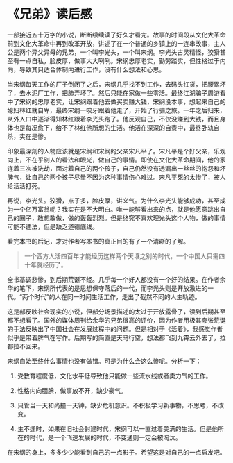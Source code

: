 # 《兄弟》读后感

一部接近五十万字的小说，断断续续读了好久才看完。故事的时间段从文化大革命前到文化大革命中再到改革开放，讲述了在一个普通的乡镇上的一连串故事，主人公是两个异父异母的兄弟，一个叫李光头，一个叫宋纲。李光头古灵精怪，狡猾甚至有一点自私，脸皮厚，做事大大咧咧。宋纲忠厚老实，勤劳踏实，但性格过于内向，导致其只适合体制内进行工作，没有什么想法和心思。

当宋纲每天工作的厂子倒闭了之后，宋纲几乎找不到工作，去码头扛货，把腰累坏了，去水泥厂工作，把肺弄坏了。然后只能在家做一些零活。最终江湖骗子周游看中了宋纲的忠厚老实，让宋纲跟着他去做买卖赚大钱，宋纲没本事，想起来自己的媳妇林红就自卑，最终宋纲一咬牙跟着他走了，开始了行骗之旅。一年之后归来，从外人口中逐渐得知林红跟着李光头跑了。他反观自己，不仅没赚到大钱，而且身体也是每况愈下，给不了林红他所想的生活。他活在深深的自责中，最终卧轨自杀，实在是惨。

印象最深刻的人物应该就是宋纲和宋纲的父亲宋凡平了。宋凡平是个好父亲，乐观向上，不在乎别人的看法和眼光，做自己的事情。即使在文化大革命期间，他的家连着三次被洗劫，面对着自己的两个孩子，自己仍然没有透漏出一丝丝的抱怨和坏脾气，让自己的两个孩子尽量不因为这种事情伤心难过。宋凡平死的太惨了，被人给活活打死。

再说，李光头。狡猾，点子多，脸皮厚，讲义气。为什么李光头能够成功，甚至成为一个亿万富翁呢？我实在是不大明白。唯一能够看出来的点，就是他愿意跳出自己的圈子，敢想敢做，做的轰轰烈烈。但是终究不喜欢理光头这个人物，做的事情可能不违法，但是缺乏道德底线。

看完本书的后记，才对作者写本书的真正目的有了一个清晰的了解。

> 一个西方人活四百年才能经历这样两个天壤之别的时代，一个中国人只需四十年就经历了。

全书基调悲惨，到后期荒诞不经。几乎每一个好人都没有一个好的结果。在作者余华的笔下，宋纲所代表的是思想保守落后的一代，而李光头则是开放激进的一代。“两个时代”的人在同一时间生活工作，走出了截然不同的人生轨迹。

这是部反映社会现实的小说，但部分场景描述的太过于开放露骨了，读到后期甚至都不想看了。国外的媒体周刊给余华的兄弟很高的评价，因为作者用极其夸张荒诞的手法反映出了中国社会在发展过程中的问题。但是相对于《活着》，我感觉作者似乎是带着脾气在写作。后期写的简直是天马行空，想法都飞到九霄云外去了，拉都拉不回来。

宋纲自始至终什么事情也没有做错。可是为什么会这么惨呢。分析一下：

1. 受教育程度低，文化水平低导致他只能做一些流水线或者卖力气的工作。

2. 性格内向腼腆，做事放不开，缺少豪气。

3. 只管当一天和尚撞一天钟，缺少危机意识。不积极学习新事物，不思考，不改变。

4. 生不逢时，如果在旧社会封建时代，宋纲可以一直过着美满的生活。但是他所在的时代，是一个飞速发展的时代，不变通则一定会被淘汰。

在宋纲的身上，多多少少能看到自己的一点影子。希望这是对自己的一点启发吧。
